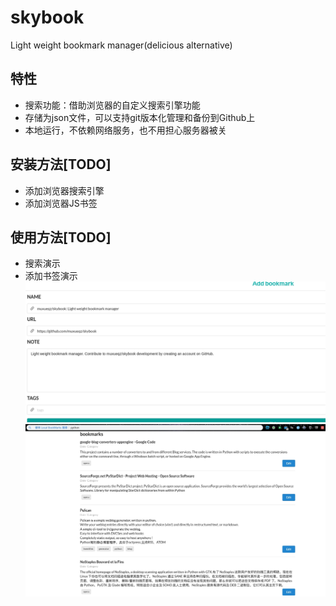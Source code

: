 # skybook
Light weight bookmark manager(delicious alternative)

## 特性
* 搜索功能：借助浏览器的自定义搜索引擎功能
* 存储为json文件，可以支持git版本化管理和备份到Github上
* 本地运行，不依赖网络服务，也不用担心服务器被关

## 安装方法[TODO]
* 添加浏览器搜索引擎
* 添加浏览器JS书签

## 使用方法[TODO]
* 搜索演示
* 添加书签演示
![](./add_bookmark.jpg)
![](./screenshot.jpg)
